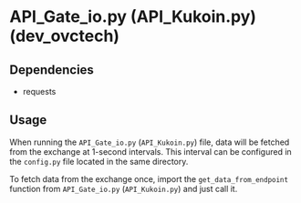 # API_Gate_io.py (API_Kukoin.py) (dev_ovctech)

## Dependencies
- requests

## Usage
When running the `API_Gate_io.py` (`API_Kukoin.py`) file, data will be fetched from the exchange at 1-second intervals. This interval can be configured in the `config.py` file located in the same directory.

To fetch data from the exchange once, import the `get_data_from_endpoint` function from `API_Gate_io.py` (`API_Kukoin.py`) and just call it.
